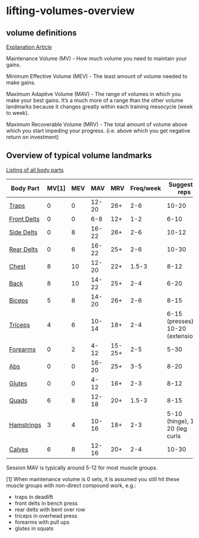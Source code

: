 # lifting-volumes-overview





## volume definitions
[Explanation Article](https://rpstrength.com/blogs/articles/training-volume-landmarks-muscle-growth)


Maintenance Volume (MV) - How much volume you need to maintain your gains.

Minimum Effective Volume (MEV) - The least amount of volume needed to make gains.

Maximum Adaptive Volume (MAV) - The range of volumes in which you make your best gains. It’s a much more of a range than the other volume landmarks because it changes greatly within each training mesocycle (week to week).

Maximum Recoverable Volume (MRV) - The total amount of volume above which you start impeding your progress. (i.e. above which you get negative return on investment)


## Overview of typical volume landmarks
[Listing of all body parts](https://rpstrength.com/blogs/articles/hypertrophy-training-guide-central-hub)


Body Part                                                                                 | MV[1] | MEV  | MAV   | MRV    | Freq/week | Suggested reps                                 |
----------                                                                                | ----  | ---- | ----  | ----   | ----      | ----                                    |
[Traps](https://renaissanceperiodization.com/trap-training-tips-hypertrophy/)             | 0     | 0    | 12-20 | 26+    | 2-6       | 10-20                               |
[Front Delts](https://renaissanceperiodization.com/front-delt-training-tips-hypertrophy/) | 0     | 0    | 6-8   | 12+    | 1-2       | 6-10                                |
[Side Delts](https://rpstrength.com/blogs/articles/side-delt-size-training-tips)          | 0     | 8    | 16-22 | 26+    | 2-6       | 10-12                               |
[Rear Delts](https://rpstrength.com/blogs/articles/rear-delt-size-training-tips)          | 0     | 6    | 16-22 | 25+    | 2-6       | 10-30                               |
[Chest](https://renaissanceperiodization.com/chest-training-tips-hypertrophy/)            | 8     | 10   | 12-20 | 22+    | 1.5-3     | 8-12                                |
[Back](https://renaissanceperiodization.com/back-training-tips-hypertrophy/)              | 8     | 10   | 14-22 | 25+    | 2-4       | 6-20                                |
[Biceps](https://rpstrength.com/blogs/articles/bicep-training-tips-hypertrophy)           | 5     | 8    | 14-20 | 26+    | 2-6       | 8-15                                |
[Triceps](https://rpstrength.com/blogs/articles/triceps-hypertrophy-training-tips/)       | 4     | 6    | 10-14 | 18+    | 2-4       | 6-15 (presses), 10-20  (extensions) |
[Forearms](https://rpstrength.com/blogs/articles/forearm-growth-training-tips)            | 0     | 2    | 4-12  | 15-25+ | 2-5       | 5-30                                |
[Abs](https://renaissanceperiodization.com/ab-training/)                                  | 0     | 0    | 16-20 | 25+    | 3-5       | 8-20                                |
[Glutes](https://renaissanceperiodization.com/glute-training-tips-hypertrophy/)           | 0     | 0    | 4-12  | 16+    | 2-3       | 8-12                                |
[Quads](https://rpstrength.com/blogs/articles/quad-size-training-tips)                    | 6     | 8    | 12-18 | 20+    | 1.5-3     | 8-15                                |
[Hamstrings](https://rpstrength.com/blogs/articles/hamstring-size-training-tips)          | 3     | 4    | 10-16 | 18+    | 2-3       | 5-10 (hinge), 10-20 (leg curls                              |
[Calves](https://renaissanceperiodization.com/calves-training-tips-hypertrophy/)          | 6     | 8    | 12-16 | 20+    | 2-4       | 10-30                              |



Session MAV is typically around 5-12 for most muscle groups. 


[1] When maintenance volume is 0 sets, it is assumed you still hit these muscle groups with non-direct compound work, e.g.:
* traps in deadlift
* front delts in bench press
* rear delts with bent over row
* triceps in overhead press
* forearms with pull ups
* glutes in squats



